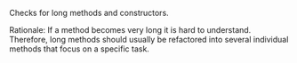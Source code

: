 Checks for long methods and constructors.

Rationale: If a method becomes very long it is hard to understand.
Therefore, long methods should usually be refactored into several
individual methods that focus on a specific task.
